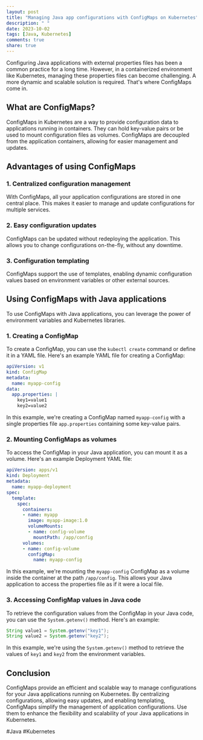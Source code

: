 ```yaml
---
layout: post
title: "Managing Java app configurations with ConfigMaps on Kubernetes"
description: " "
date: 2023-10-02
tags: [Java, Kubernetes]
comments: true
share: true
---
```


Configuring Java applications with external properties files has been a common practice for a long time. However, in a containerized environment like Kubernetes, managing these properties files can become challenging. A more dynamic and scalable solution is required. That's where ConfigMaps come in.

## What are ConfigMaps?

ConfigMaps in Kubernetes are a way to provide configuration data to applications running in containers. They can hold key-value pairs or be used to mount configuration files as volumes. ConfigMaps are decoupled from the application containers, allowing for easier management and updates.

## Advantages of using ConfigMaps

### 1. Centralized configuration management

With ConfigMaps, all your application configurations are stored in one central place. This makes it easier to manage and update configurations for multiple services.

### 2. Easy configuration updates

ConfigMaps can be updated without redeploying the application. This allows you to change configurations on-the-fly, without any downtime.

### 3. Configuration templating

ConfigMaps support the use of templates, enabling dynamic configuration values based on environment variables or other external sources.

## Using ConfigMaps with Java applications

To use ConfigMaps with Java applications, you can leverage the power of environment variables and Kubernetes libraries.

### 1. Creating a ConfigMap

To create a ConfigMap, you can use the `kubectl create` command or define it in a YAML file. Here's an example YAML file for creating a ConfigMap:

```yaml
apiVersion: v1
kind: ConfigMap
metadata:
  name: myapp-config
data:
  app.properties: |
    key1=value1
    key2=value2
```

In this example, we're creating a ConfigMap named `myapp-config` with a single properties file `app.properties` containing some key-value pairs.

### 2. Mounting ConfigMaps as volumes

To access the ConfigMap in your Java application, you can mount it as a volume. Here's an example Deployment YAML file:

```yaml
apiVersion: apps/v1
kind: Deployment
metadata:
  name: myapp-deployment
spec:
  template:
    spec:
      containers:
      - name: myapp
        image: myapp-image:1.0
        volumeMounts:
        - name: config-volume
          mountPath: /app/config
      volumes:
      - name: config-volume
        configMap:
          name: myapp-config
```

In this example, we're mounting the `myapp-config` ConfigMap as a volume inside the container at the path `/app/config`. This allows your Java application to access the properties file as if it were a local file.

### 3. Accessing ConfigMap values in Java code

To retrieve the configuration values from the ConfigMap in your Java code, you can use the `System.getenv()` method. Here's an example:

```java
String value1 = System.getenv("key1");
String value2 = System.getenv("key2");
```

In this example, we're using the `System.getenv()` method to retrieve the values of `key1` and `key2` from the environment variables.

## Conclusion

ConfigMaps provide an efficient and scalable way to manage configurations for your Java applications running on Kubernetes. By centralizing configurations, allowing easy updates, and enabling templating, ConfigMaps simplify the management of application configurations. Use them to enhance the flexibility and scalability of your Java applications in Kubernetes.

#Java #Kubernetes